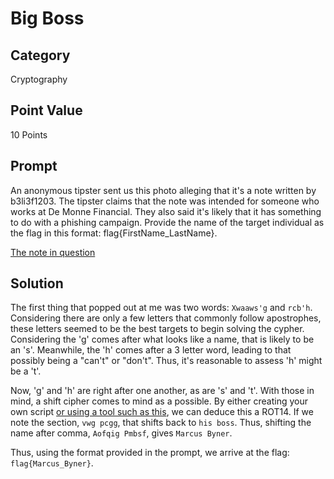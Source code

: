 # Big Boss

## Category

Cryptography

## Point Value

10 Points

## Prompt

An anonymous tipster sent us this photo alleging that it's a note written by b3li3f1203. The tipster claims that the note was intended for someone who works at De Monne Financial. They also said it's likely that it has something to do with a phishing campaign. Provide the name of the target individual as the flag in this format: flag{FirstName_LastName}.

[The note in question](crypto04.png)

## Solution

The first thing that popped out at me was two words: `Xwaaws'g` and `rcb'h`. Considering there are only a few letters that commonly follow apostrophes, these letters seemed to be the best targets to begin solving the cypher. Considering the 'g' comes after what looks like a name, that is likely to be an 's'. Meanwhile, the 'h' comes after a 3 letter word, leading to that possibly being a "can't" or "don't". Thus, it's reasonable to assess 'h' might be a 't'.

Now, 'g' and 'h' are right after one another, as are 's' and 't'. With those in mind, a shift cipher comes to mind as a possible. By either creating your own script [or using a tool such as this](https://goto.pachanka.org/crypto/shift-cipher), we can deduce this a ROT14. If we note the section, `vwg pcgg`, that shifts back to `his boss`. Thus, shifting the name after comma, `Aofqig Pmbsf`, gives `Marcus Byner`.

Thus, using the format provided in the prompt, we arrive at the flag: `flag{Marcus_Byner}`.
